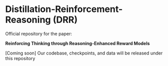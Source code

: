 # Distillation-Reinforcement-Reasoning (DRR)
Official repository for the paper: 

**Reinforcing Thinking through Reasoning-Enhanced Reward Models**

[Coming soon] Our codebase, checkpoints, and data will be released under this repository
